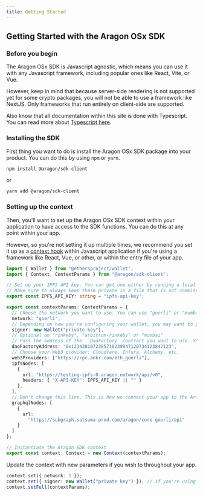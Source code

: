 ```yaml
---
title: Getting Started
---
```


## Getting Started with the Aragon OSx SDK

### Before you begin

The Aragon OSx SDK is Javascript agnostic, which means you can use it with any Javascript framework, including popular ones like React, Vite, or Vue.

However, keep in mind that because server-side rendering is not supported yet for some crypto packages, you will not be able to use a framework like NextJS. Only frameworks that run entirely on client-side are supported.

Also know that all documentation within this site is done with Typescript. You can read more about [Typescript here](https://www.typescriptlang.org/).

### Installing the SDK

First thing you want to do is install the Aragon OSx SDK package into your product. You can do this by using `npm` or `yarn`.

```bash
npm install @aragon/sdk-client
```
or
```bash
yarn add @aragon/sdk-client
```

### Setting up the context

Then, you'll want to set up the Aragon OSx SDK context within your application to have access to the SDK functions. You can do this at any point within your app.

However, so you're not setting it up multiple times, we recommend you set it up as a [context hook](https://www.freecodecamp.org/news/react-context-for-beginners/) within Javascript application if you're using a framework like React, Vue, or other, or within the entry file of your app.

```ts
import { Wallet } from "@ethersproject/wallet";
import { Context, ContextParams } from "@aragon/sdk-client";

// Set up your IPFS API key. You can get one either by running a local node or by using a service like Infura or Alechmy.
// Make sure to always keep these private in a file that is not committed to your public repository.
export const IPFS_API_KEY: string = "ipfs-api-key";

export const contextParams: ContextParams = {
  // Choose the network you want to use. You can use "goerli" or "mumbai" for testing, "mainnet" for Ethereum.
  network: "goerli",
  // Depending on how you're configuring your wallet, you may want to pass in a `signer` object here.
  signer: new Wallet("private-key"),
  // Optional on "rinkeby", "arbitrum-rinkeby" or "mumbai"
  // Pass the address of the  `DaoFactory` contract you want to use. You can find it here based on your chain of choice: https://github.com/aragon/core/blob/develop/active_contracts.json
  daoFactoryAddress: "0x1234381072385710239847120734123847123",
  // Choose your Web3 provider: Cloudfare, Infura, Alchemy, etc.
  web3Providers: ["https://rpc.ankr.com/eth_goerli"],
  ipfsNodes: [
    {
      url: "https://testing-ipfs-0.aragon.network/api/v0",
      headers: { "X-API-KEY": IPFS_API_KEY || "" }
    },
  ],
  // Don't change this line. This is how we connect your app to the Aragon subgraph.
  graphqlNodes: [
    {
      url:
        "https://subgraph.satsuma-prod.com/aragon/core-goerli/api"
    }
  ]
};

// Instantiate the Aragon SDK context
export const context: Context = new Context(contextParams);
```


Update the context with new parameters if you wish to throughout your app.

```ts
context.set({ network: 1 });
context.set({ signer: new Wallet("private key") }); // if you're using wagmi library, you can also get the signer through their [`useSigner` method](https://wagmi.sh/react/hooks/useSigner) inside a `useEffect` hook.
context.setFull(contextParams);
```


